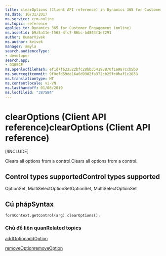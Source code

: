 ```yaml
---
title: clearOptions (Client API reference) in Dynamics 365 for Customer Engagement| MicrosoftDocs
ms.date: 10/31/2017
ms.service: crm-online
ms.topic: reference
applies_to: Dynamics 365 for Customer Engagement (online)
ms.assetid: b9a5a11e-f563-4fc7-86bc-bd844f3e7291
author: KumarVivek
ms.author: kvivek
manager: amyla
search.audienceType:
- developer
search.app:
- D365CE
ms.openlocfilehash: ef1d7f632522bfc28bb354193870f16987ccb5b0
ms.sourcegitcommit: 9f0efd59de16a6d9902fa372cb25fc0baf1c2838
ms.translationtype: HT
ms.contentlocale: vi-VN
ms.lasthandoff: 01/08/2019
ms.locfileid: "387584"
---
```

# <a name="clearoptions-client-api-reference"></a><span data-ttu-id="2af6a-102">clearOptions (Client API reference)</span><span class="sxs-lookup"><span data-stu-id="2af6a-102">clearOptions (Client API reference)</span></span>

[!INCLUDE[](../../../../includes/cc_applies_to_update_9_0_0.md)]

<span data-ttu-id="2af6a-103">Clears all options from a control.</span><span class="sxs-lookup"><span data-stu-id="2af6a-103">Clears all options from a control.</span></span> 

## <a name="control-types-supported"></a><span data-ttu-id="2af6a-104">Control types supported</span><span class="sxs-lookup"><span data-stu-id="2af6a-104">Control types supported</span></span>

<span data-ttu-id="2af6a-105">OptionSet, MultiSelectOptionSet</span><span class="sxs-lookup"><span data-stu-id="2af6a-105">OptionSet, MultiSelectOptionSet</span></span>

## <a name="syntax"></a><span data-ttu-id="2af6a-106">Cú pháp</span><span class="sxs-lookup"><span data-stu-id="2af6a-106">Syntax</span></span>

`formContext.getControl(arg).clearOptions();`

### <a name="related-topics"></a><span data-ttu-id="2af6a-107">Chủ đề liên quan</span><span class="sxs-lookup"><span data-stu-id="2af6a-107">Related topics</span></span>

[<span data-ttu-id="2af6a-108">addOption</span><span class="sxs-lookup"><span data-stu-id="2af6a-108">addOption</span></span>](addOption.md)

[<span data-ttu-id="2af6a-109">removeOption</span><span class="sxs-lookup"><span data-stu-id="2af6a-109">removeOption</span></span>](removeOption.md) 



